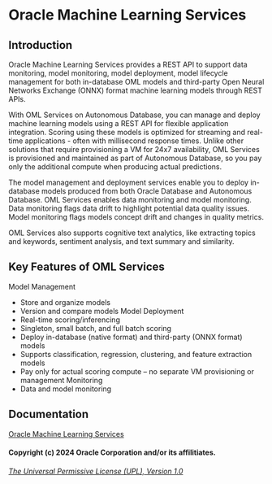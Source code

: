 # Oracle Machine Learning Services

## Introduction

Oracle Machine Learning Services provides a REST API to support data monitoring, model monitoring, model deployment, model lifecycle management for both in-database OML models and third-party Open Neural Networks Exchange (ONNX) format machine learning models through REST APIs.

With OML Services on Autonomous Database, you can manage and deploy machine learning models using a REST API for flexible application integration. Scoring using these models is optimized for streaming and real-time applications - often with millisecond response times. Unlike other solutions that require provisioning a VM for 24x7 availability, OML Services is provisioned and maintained as part of Autonomous Database, so you pay only the additional compute when producing actual predictions. 

The model management and deployment services enable you to deploy in-database models produced from both Oracle Database and Autonomous Database. OML Services enables data monitoring and model monitoring. Data monitoring flags data drift to highlight potential data quality issues. Model monitoring flags models concept drift and changes in quality metrics. 

OML Services also supports cognitive text analytics, like extracting topics and keywords, sentiment analysis, and text summary and similarity.

## Key Features of OML Services

Model Management
* Store and organize models
* Version and compare models
Model Deployment
* Real-time scoring/inferencing
* Singleton, small batch, and full batch scoring
* Deploy in-database (native format) and third-party (ONNX format) models
* Supports classification, regression, clustering, and feature extraction models
* Pay only for actual scoring compute – no separate VM provisioning or management
Monitoring
* Data and model monitoring

## Documentation

[Oracle Machine Learning Services](https://docs.oracle.com/en/database/oracle/machine-learning/omlss/index.html)

#### Copyright (c) 2024 Oracle Corporation and/or its affilitiates.

###### [The Universal Permissive License (UPL), Version 1.0](https://oss.oracle.com/licenses/upl/)
